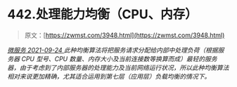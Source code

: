 <!--yml
category: 未分类
date: 0001-01-01 00:00:00
-->

# 442.处理能力均衡（CPU、内存）

> 原文：[https://zwmst.com/3948.html](https://zwmst.com/3948.html)

   [ *微服务* ](https://zwmst.com/%e5%be%ae%e6%9c%8d%e5%8a%a1)*[ <time datetime="2021-09-24T18:22:40+08:00"> 2021-09-24 </time> ](https://zwmst.com/3948.html)  此种均衡算法将把服务请求分配给内部中处理负荷（根据服务器 CPU 型号、CPU 数量、内存大小及当前连接数等换算而成）最轻的服务器，由于考虑到了内部服务器的处理能力及当前网络运行状况，所以此种均衡算法相对来说更加精确，尤其适合运用到第七层（应用层）负载均衡的情况下。*